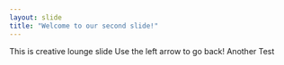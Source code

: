 ```yaml
---
layout: slide
title: "Welcome to our second slide!"
---
```


This is creative lounge slide
Use the left arrow to go back!
Another Test
